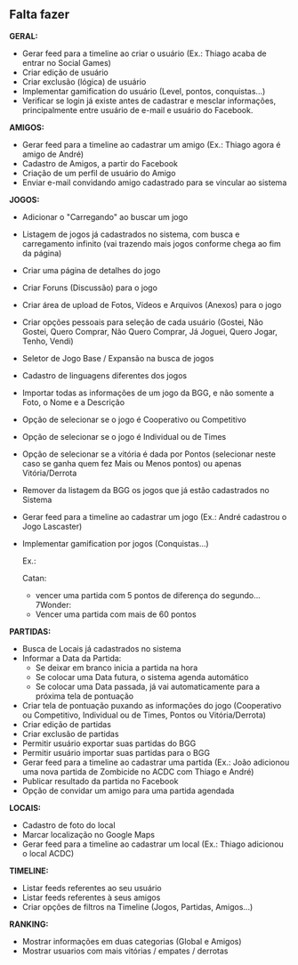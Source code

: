 ## Falta fazer

**GERAL:**

* Gerar feed para a timeline ao criar o usuário (Ex.: Thiago acaba de entrar no Social Games)
* Criar edição de usuário
* Criar exclusão (lógica) de usuário
* Implementar gamification do usuário (Level, pontos, conquistas...)
* Verificar se login já existe antes de cadastrar e mesclar informações, principalmente entre usuário de e-mail e usuário do Facebook.

**AMIGOS:**

* Gerar feed para a timeline ao cadastrar um amigo (Ex.: Thiago agora é amigo de André)
* Cadastro de Amigos, a partir do Facebook
* Criação de um perfil de usuário do Amigo
* Enviar e-mail convidando amigo cadastrado para se vincular ao sistema

**JOGOS:**

* Adicionar o "Carregando" ao buscar um jogo
* Listagem de jogos já cadastrados no sistema, com busca e carregamento infinito (vai trazendo mais jogos conforme chega ao fim da página)
* Criar uma página de detalhes do jogo
* Criar Foruns (Discussão) para o jogo
* Criar área de upload de Fotos, Vídeos e Arquivos (Anexos) para o jogo
* Criar opções pessoais para seleção de cada usuário (Gostei, Não Gostei, Quero Comprar, Não Quero Comprar, Já Joguei, Quero Jogar, Tenho, Vendi)
* Seletor de Jogo Base / Expansão na busca de jogos
* Cadastro de linguagens diferentes dos jogos
* Importar todas as informações de um jogo da BGG, e não somente a Foto, o Nome e a Descrição
* Opção de selecionar se o jogo é Cooperativo ou Competitivo
* Opção de selecionar se o jogo é Individual ou de Times
* Opção de selecionar se a vitória é dada por Pontos (selecionar neste caso se ganha quem fez Mais ou Menos pontos) ou apenas Vitória/Derrota
* Remover da listagem da BGG os jogos que já estão cadastrados no Sistema
* Gerar feed para a timeline ao cadastrar um jogo (Ex.: André cadastrou o Jogo Lascaster)
* Implementar gamification por jogos (Conquistas...)

    Ex.:

    Catan:
    - vencer uma partida com 5 pontos de diferença do segundo...
    7Wonder: 
    - Vencer uma partida com mais de 60 pontos

**PARTIDAS:**

* Busca de Locais já cadastrados no sistema
* Informar a Data da Partida:
	* Se deixar em branco inicia a partida na hora
	* Se colocar uma Data futura, o sistema agenda automático
	* Se colocar uma Data passada, já vai automaticamente para a próxima tela de pontuação
* Criar tela de pontuação puxando as informações do jogo (Cooperativo ou Competitivo, Individual ou de Times, Pontos ou Vitória/Derrota)
* Criar edição de partidas
* Criar exclusão de partidas
* Permitir usuário exportar suas partidas do BGG
* Permitir usuário importar suas partidas para o BGG
* Gerar feed para a timeline ao cadastrar uma partida (Ex.: João adicionou uma nova partida de Zombicide no ACDC com Thiago e André)
* Publicar resultado da partida no Facebook
* Opção de convidar um amigo para uma partida agendada

**LOCAIS:**

* Cadastro de foto do local
* Marcar localização no Google Maps
* Gerar feed para a timeline ao cadastrar um local (Ex.: Thiago adicionou o local ACDC)

**TIMELINE:**

* Listar feeds referentes ao seu usuário
* Listar feeds referentes à seus amigos
* Criar opções de filtros na Timeline (Jogos, Partidas, Amigos...)

**RANKING:**

* Mostrar informações em duas categorias (Global e Amigos)
* Mostrar usuarios com mais vitórias / empates / derrotas
